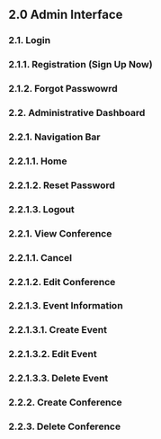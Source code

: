 ## 2.0 Admin Interface
### 2.1. Login
### 2.1.1. Registration (Sign Up Now)
### 2.1.2. Forgot Passwowrd
### 2.2. Administrative Dashboard
### 2.2.1. Navigation Bar 
### 2.2.1.1. Home
### 2.2.1.2. Reset Password
### 2.2.1.3. Logout
### 2.2.1. View Conference
### 2.2.1.1. Cancel
### 2.2.1.2. Edit Conference
### 2.2.1.3. Event Information
### 2.2.1.3.1. Create Event
### 2.2.1.3.2. Edit Event
### 2.2.1.3.3. Delete Event
### 2.2.2. Create Conference
### 2.2.3. Delete Conference


